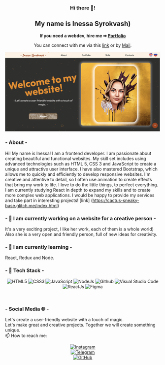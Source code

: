 <div align="center">

### Hi there 👋!  
## My name is Inessa Syrokvash)
**If you need a webdev, hire me ➡ [Portfolio](https://cactus-sneaky-base.glitch.me/index.html)**

You can connect with me via this [link](https://github.com/Inessa-Syrokvash) or by [Mail](mailto:inesska.0486@gmail.com).
<br>

<a href="https://the-unl.com" target="_blank">
  <img src="https://github.com/Inessa-Syrokvash/Inessa-Syrokvash/blob/main/%D0%A1%D0%BD%D0%B8%D0%BC%D0%BE%D0%BA%20%D1%8D%D0%BA%D1%80%D0%B0%D0%BD%D0%B0%202024-04-03%20%D0%B2%2012.33.47.png" alt="My site" width="900"/>
</a>
<br>
</div>

### - About - 
Hi! My name is Inessa! I am a frontend developer. I am passionate about creating beautiful and functional websites. My skill set includes using advanced technologies such as HTML 5, CSS 3 and JavaScript to create a unique and attractive user interface. I have also mastered Bootstrap, which allows me to quickly and efficiently to develop responsive websites. I'm creative and attentive to detail, so I often use animation to create effects that bring my work to life. I love to do the little things, to perfect everything. I am currently studying React in depth to expand my skills and to create more complex web applications. I would be happy to provide my services and take part in interesting projects! [link] (https://cactus-sneaky-base.glitch.me/index.html)
<br>

###  - 🔭 I am currently working on a website for a creative person -
It's a very exciting project, I like her work, each of them is a whole world) 
Also she is a very open and friendly person, full of new ideas for creativity.  

### - 🌱 I am currently learning - 
  React, Redux and Node. 

### - 🥞 Tech Stack - 
<p align="center">
<img alt="HTML5" src="https://img.shields.io/badge/html5-%23fca9ae.svg?style=for-the-badge&logo=html5&logoColor=140200"/>
<img alt="CSS3" src="https://img.shields.io/badge/css3-%23ffd2ce.svg?style=for-the-badge&logo=css3&logoColor=140200"/>
<img alt="JavaScript" src="https://img.shields.io/badge/javascript-%23e4626b.svg?style=for-the-badge&logo=javascript&logoColor=%23F7DF1E"/>
<img alt="NodeJs" src="https://img.shields.io/badge/node.js-%23f2ca61.svg?style=for-the-badge&logo=node.js&logoColor=%FFFFFF"/>
<img alt="Github" src="https://img.shields.io/badge/github-%23e4626b.svg?style=for-the-badge&logo=github&logoColor=140200"/>
<img alt="Visual Studio Code" src="https://img.shields.io/badge/Visual Studio Code-f2ca61.svg?style=for-the-badge&logo=visual-studio-code&logoColor=140200"/>
<img alt="ReactJs" src="https://img.shields.io/badge/react-f2ca61.svg?style=for-the-badge&logo=react&logoColor=140200"/>
<img alt="Figma" src="https://img.shields.io/badge/figma-%23e4626b.svg?style=for-the-badge&logo=figma&logoColor=140200" />
</p>
<br>

### - Social Media 🌐  - 
Let's create a user-friendly website with a touch of magic. <br>
Let's make great and creative projects. Together we will create something unique. <br>
📫 How to reach me: 
<br>
<div align="center">
<a href="https://www.instagram.com/inesska.0486/" target="_blank">
 <img src="https://cdn.glitch.global/ce747322-bc63-4436-b4da-8295aca4cd94/Social%20Instagram%202.png?v=1708752862967" alt="Instagram" width="50px">
</a>
<br>
<a href="https://t.me/inesska0486" target="_blank">
 <img src="https://cdn.glitch.global/ce747322-bc63-4436-b4da-8295aca4cd94/Social%20Telegram%202.png?v=1708752866917" alt="Telegram" width="50px">
</a>
<br>
<a href="https://github.com/Inessa-Syrokvash" target="_blank">
 <img src="https://cdn.glitch.global/ce747322-bc63-4436-b4da-8295aca4cd94/icons8-github-100.png?v=1712140333827" alt="GitHub" width="50px">
</a>
</div>

<!--
Here are some ideas to get you started:
- 👯 I’m looking to collaborate on ...
- 🤔 I’m looking for help with ...
- 💬 Ask me about ...
- 😄 Pronouns: ...
- ⚡ Fun fact: ...
-->